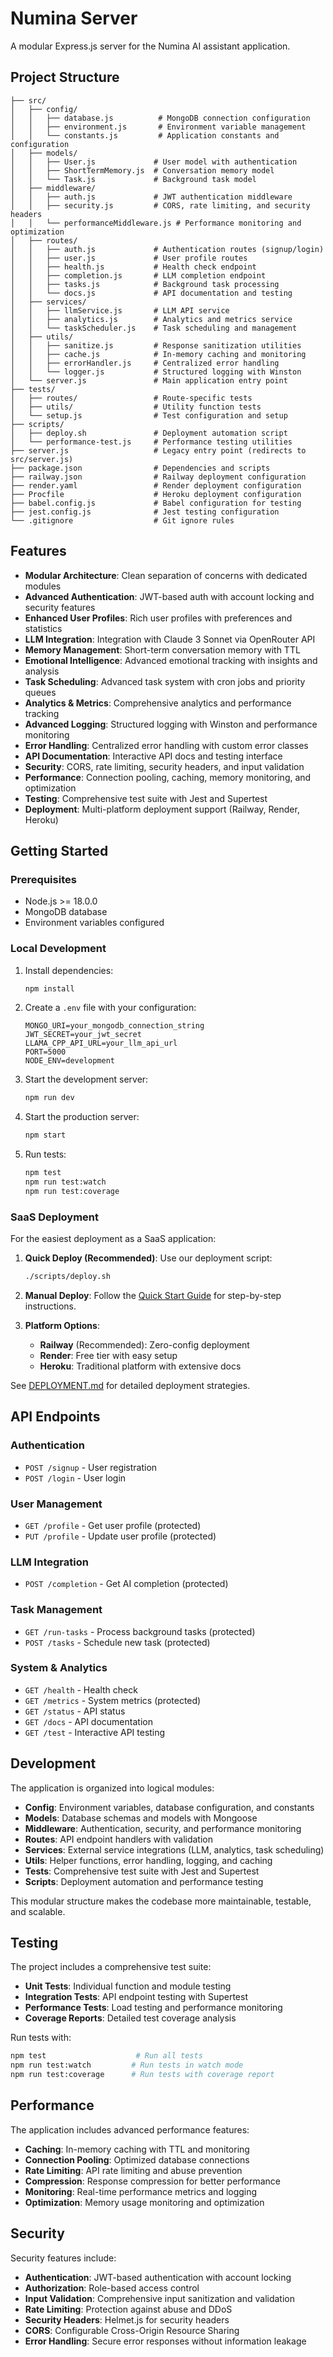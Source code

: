 # Numina Server

A modular Express.js server for the Numina AI assistant application.

## Project Structure

```
├── src/
│   ├── config/
│   │   ├── database.js          # MongoDB connection configuration
│   │   ├── environment.js       # Environment variable management
│   │   └── constants.js         # Application constants and configuration
│   ├── models/
│   │   ├── User.js             # User model with authentication
│   │   ├── ShortTermMemory.js  # Conversation memory model
│   │   └── Task.js             # Background task model
│   ├── middleware/
│   │   ├── auth.js             # JWT authentication middleware
│   │   ├── security.js         # CORS, rate limiting, and security headers
│   │   └── performanceMiddleware.js # Performance monitoring and optimization
│   ├── routes/
│   │   ├── auth.js             # Authentication routes (signup/login)
│   │   ├── user.js             # User profile routes
│   │   ├── health.js           # Health check endpoint
│   │   ├── completion.js       # LLM completion endpoint
│   │   ├── tasks.js            # Background task processing
│   │   └── docs.js             # API documentation and testing
│   ├── services/
│   │   ├── llmService.js       # LLM API service
│   │   ├── analytics.js        # Analytics and metrics service
│   │   └── taskScheduler.js    # Task scheduling and management
│   ├── utils/
│   │   ├── sanitize.js         # Response sanitization utilities
│   │   ├── cache.js            # In-memory caching and monitoring
│   │   ├── errorHandler.js     # Centralized error handling
│   │   └── logger.js           # Structured logging with Winston
│   └── server.js               # Main application entry point
├── tests/
│   ├── routes/                 # Route-specific tests
│   ├── utils/                  # Utility function tests
│   └── setup.js                # Test configuration and setup
├── scripts/
│   ├── deploy.sh               # Deployment automation script
│   └── performance-test.js     # Performance testing utilities
├── server.js                   # Legacy entry point (redirects to src/server.js)
├── package.json                # Dependencies and scripts
├── railway.json                # Railway deployment configuration
├── render.yaml                 # Render deployment configuration
├── Procfile                    # Heroku deployment configuration
├── babel.config.js             # Babel configuration for testing
├── jest.config.js              # Jest testing configuration
└── .gitignore                  # Git ignore rules
```

## Features

- **Modular Architecture**: Clean separation of concerns with dedicated modules
- **Advanced Authentication**: JWT-based auth with account locking and security features
- **Enhanced User Profiles**: Rich user profiles with preferences and statistics
- **LLM Integration**: Integration with Claude 3 Sonnet via OpenRouter API
- **Memory Management**: Short-term conversation memory with TTL
- **Emotional Intelligence**: Advanced emotional tracking with insights and analysis
- **Task Scheduling**: Advanced task system with cron jobs and priority queues
- **Analytics & Metrics**: Comprehensive analytics and performance tracking
- **Advanced Logging**: Structured logging with Winston and performance monitoring
- **Error Handling**: Centralized error handling with custom error classes
- **API Documentation**: Interactive API docs and testing interface
- **Security**: CORS, rate limiting, security headers, and input validation
- **Performance**: Connection pooling, caching, memory monitoring, and optimization
- **Testing**: Comprehensive test suite with Jest and Supertest
- **Deployment**: Multi-platform deployment support (Railway, Render, Heroku)

## Getting Started

### Prerequisites

- Node.js >= 18.0.0
- MongoDB database
- Environment variables configured

### Local Development

1. Install dependencies:
   ```bash
   npm install
   ```

2. Create a `.env` file with your configuration:
   ```env
   MONGO_URI=your_mongodb_connection_string
   JWT_SECRET=your_jwt_secret
   LLAMA_CPP_API_URL=your_llm_api_url
   PORT=5000
   NODE_ENV=development
   ```

3. Start the development server:
   ```bash
   npm run dev
   ```

4. Start the production server:
   ```bash
   npm start
   ```

5. Run tests:
   ```bash
   npm test
   npm run test:watch
   npm run test:coverage
   ```

### SaaS Deployment

For the easiest deployment as a SaaS application:

1. **Quick Deploy (Recommended)**: Use our deployment script:
   ```bash
   ./scripts/deploy.sh
   ```

2. **Manual Deploy**: Follow the [Quick Start Guide](QUICK_START.md) for step-by-step instructions.

3. **Platform Options**:
   - **Railway** (Recommended): Zero-config deployment
   - **Render**: Free tier with easy setup
   - **Heroku**: Traditional platform with extensive docs

See [DEPLOYMENT.md](DEPLOYMENT.md) for detailed deployment strategies.

## API Endpoints

### Authentication
- `POST /signup` - User registration
- `POST /login` - User login

### User Management
- `GET /profile` - Get user profile (protected)
- `PUT /profile` - Update user profile (protected)

### LLM Integration
- `POST /completion` - Get AI completion (protected)

### Task Management
- `GET /run-tasks` - Process background tasks (protected)
- `POST /tasks` - Schedule new task (protected)

### System & Analytics
- `GET /health` - Health check
- `GET /metrics` - System metrics (protected)
- `GET /status` - API status
- `GET /docs` - API documentation
- `GET /test` - Interactive API testing

## Development

The application is organized into logical modules:

- **Config**: Environment variables, database configuration, and constants
- **Models**: Database schemas and models with Mongoose
- **Middleware**: Authentication, security, and performance monitoring
- **Routes**: API endpoint handlers with validation
- **Services**: External service integrations (LLM, analytics, task scheduling)
- **Utils**: Helper functions, error handling, logging, and caching
- **Tests**: Comprehensive test suite with Jest and Supertest
- **Scripts**: Deployment automation and performance testing

This modular structure makes the codebase more maintainable, testable, and scalable.

## Testing

The project includes a comprehensive test suite:

- **Unit Tests**: Individual function and module testing
- **Integration Tests**: API endpoint testing with Supertest
- **Performance Tests**: Load testing and performance monitoring
- **Coverage Reports**: Detailed test coverage analysis

Run tests with:
```bash
npm test                    # Run all tests
npm run test:watch         # Run tests in watch mode
npm run test:coverage      # Run tests with coverage report
```

## Performance

The application includes advanced performance features:

- **Caching**: In-memory caching with TTL and monitoring
- **Connection Pooling**: Optimized database connections
- **Rate Limiting**: API rate limiting and abuse prevention
- **Compression**: Response compression for better performance
- **Monitoring**: Real-time performance metrics and logging
- **Optimization**: Memory usage monitoring and optimization

## Security

Security features include:

- **Authentication**: JWT-based authentication with account locking
- **Authorization**: Role-based access control
- **Input Validation**: Comprehensive input sanitization and validation
- **Rate Limiting**: Protection against abuse and DDoS
- **Security Headers**: Helmet.js for security headers
- **CORS**: Configurable Cross-Origin Resource Sharing
- **Error Handling**: Secure error responses without information leakage 